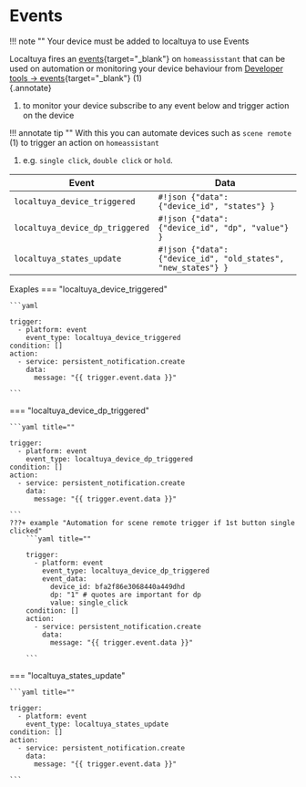 # Events
!!! note ""
    Your device must be added to localtuya to use Events

Localtuya fires an [events](https://www.home-assistant.io/docs/configuration/events/){target="_blank"} on `homeassisstant` 
that can be used on automation or monitoring your device behaviour from [Developer tools -> events](https://my.home-assistant.io/redirect/developer_events/){target="_blank"} (1)<Br>
{.annotate}

1. to monitor your device subscribe to any event below and trigger action on the device


!!! annotate tip ""
    With this you can automate devices such as `scene remote` (1) to trigger an action on `homeassistant`


1. e.g. `single click`, `double click` or `hold`.

| Event                             | Data                                  
| --------------------------------- | ------------------------------------ 
| `localtuya_device_triggered`      | `#!json {"data": {"device_id", "states"} }`                   
| `localtuya_device_dp_triggered`   | `#!json {"data": {"device_id", "dp", "value"} }`              
| `localtuya_states_update`         | `#!json {"data": {"device_id", "old_states", "new_states"} }` 

Exaples 
=== "localtuya_device_triggered"

    ```yaml

    trigger:
      - platform: event
        event_type: localtuya_device_triggered
    condition: []
    action:
      - service: persistent_notification.create
        data:
          message: "{{ trigger.event.data }}"

    ```

=== "localtuya_device_dp_triggered"

    ```yaml title=""
    
    trigger:
      - platform: event
        event_type: localtuya_device_dp_triggered
    condition: []
    action:
      - service: persistent_notification.create
        data:
          message: "{{ trigger.event.data }}"

    ```
    ???+ example "Automation for scene remote trigger if 1st button single clicked"
        ```yaml title=""
        
        trigger:
          - platform: event
            event_type: localtuya_device_dp_triggered
            event_data:
              device_id: bfa2f86e3068440a449dhd
              dp: "1" # quotes are important for dp
              value: single_click 
        condition: []
        action:
          - service: persistent_notification.create
            data:
              message: "{{ trigger.event.data }}"

        ```

=== "localtuya_states_update"

    ```yaml title=""

    trigger:
      - platform: event
        event_type: localtuya_states_update
    condition: []
    action:
      - service: persistent_notification.create
        data:
          message: "{{ trigger.event.data }}"

    ```